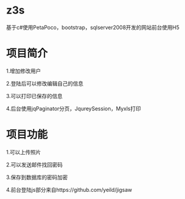 # z3s
基于c#使用PetaPoco，bootstrap，sqlserver2008开发的网站前台使用H5

# 项目简介
1.增加修改用户

2.登陆后可以修改编辑自己的信息

3.可以打印已保存的信息

4.后台使用jqPaginator分页，JqureySession，Myxls打印
# 项目功能
1.可以上传照片

2.可以发送邮件找回密码

3.保存到数据库的密码加密

4.前台登陆js部分来自https://github.com/yeild/jigsaw
